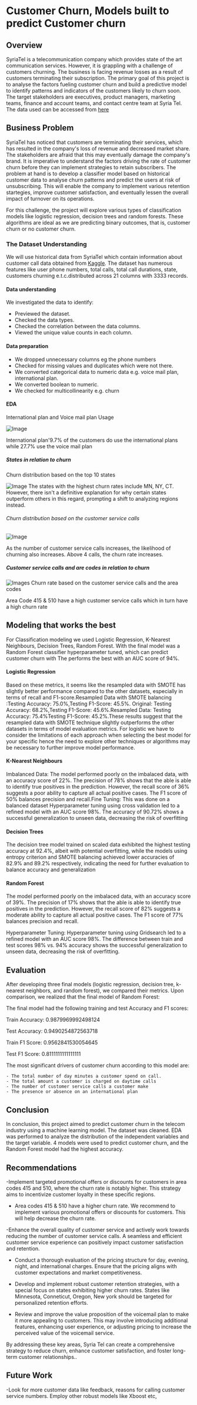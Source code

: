 # Customer Churn, Models built to predict Customer churn


## Overview
SyriaTel is a telecommunication company which provides state of the art communication services. However, it is grappling with a challenge of customers churning. The business is facing revenue losses as a result of customers terminating their subscription. The primary goal of this project is to analyse the factors fueling customer churn and build a predictive model to identify patterns and indicators of the customers likely to churn soon. The target stakeholders are executives, product managers, marketing teams, finance and account teams, and contact centre team at Syria Tel. The data used can be accessed from [here](https://www.kaggle.com/datasets/becksddf/churn-in-telecoms-dataset)


## Business Problem

SyriaTel has noticed that customers are terminating their services, which has resulted in the company's loss of revenue and decreased market share. The stakeholders are afraid that this may eventually damage the company's brand. It is imperative to understand the factors driving the rate of customer churn before they can implement strategies to retain subscribers. The problem at hand is to develop a classifier model based on historical customer data to analyse churn patterns and predict the users at risk of unsubscribing. This will enable the company to implement various retention startegies, improve customer satisfaction, and eventually lessen the overall impact of turnover on its operations.

For this challenge, the project will explore various types of classification models like logistic regression, decision trees and random forests. These algorithms are ideal as we are predicting binary outcomes, that is, customer churn or no customer churn.



### The Dataset Understanding

We will use historical data from SyriaTel which contain information about customer call data obtained from [Kaggle](https://www.kaggle.com/datasets/becksddf/churn-in-telecoms-dataset). The dataset has numerous features like user phone numbers, total calls, total call durations, state, customers churning e.t.c.distributed across 21 columns with 3333 records.

#### Data understanding 
We investigated the data to identify:
- Previewed the dataset.
- Checked the data types.
- Checked the correlation between the data columns.
- Viewed the unique value counts in each column.

#### Data preparation
- We dropped unnecessary columns eg the phone numbers
- Checked for missing values and duplicates which were not there.
- We converted categorical data to numeric data e.g. voice mail plan, international plan.
- We converted boolean to numeric.
- We checked for multicollinearity e.g. churn

#### EDA
International plan and Voice mail plan Usage

![Image](images/pie_chart_int_voice_plans.png)

International plan'9.7% of the customers do use the international plans while 27.7% use the voice mail plan

##### States in relation to churn
 Churn distribution based on the top 10 states

![Image](/images/top_10_states.png)
The states with the highest churn rates include MN, NY, CT. However, there isn't a definitive explanation for why certain states outperform others in this regard, prompting a shift to analyzing regions instead.

###### Churn distribution based on the customer service calls
![Image](/images/churn_customer_service.png)

As the number of customer service calls increases, the likelihood of churning also increases. Above 4 calls, the churn rate increases.

##### Customer service calls and are codes in relation to churn
![Images](/images/churn_customer_service_boxplot.png)
Churn rate based on the customer service calls and the area codes

Area Code 415 & 510 have a high customer service calls which in turn have a high churn rate



## Modeling that works the best
For Classification modeling we used Logistic Regression, K-Nearest Neighbours, Decision Trees,  Random Forest. With the final model was a Random Forest classifier hyperparameter tuned, which can predict customer churn with The performs the best with an AUC score of 94%.


#### Logistic Regression
Based on these metrics, it seems like the resampled data with SMOTE has slightly better performance compared to the other datasets, especially in terms of recall and F1-score.Resampled Data with SMOTE balancing :Testing Accuracy: 75.0%,Testing F1-Score: 45.5%.
Original: Testing Accuracy: 68.2%,Testing F1-Score: 45.6%.Resampled Data: Testing Accuracy: 75.4%Testing F1-Score: 45.2%.These results suggest that the resampled data with SMOTE technique slightly outperforms the other datasets in terms of model evaluation metrics.
For logistic we have to consider the limitations of each approach when selecting the best model for your specific hence the need to explore other techniques or algorithms may be necessary to further improve model performance.


#### K-Nearest Neighbours
Imbalanced Data: The model performed poorly on the imbalaced data, with an accuracy score of 22%. The precision of 78% shows that the able is able to identify true positives in the prediction. However, the recall score of 36% suggests a poor ability to capture all actual positive cases. The F1 score of 50% balances precision and recall.Fine Tuning: This was done on a balanced dataset Hyperparameter tuning using cross validation led to a refined model with an AUC score 98%. The accuracy of 90.72% shows a successful generalization to unseen data, decreasing the risk of overfitting


#### Decision Trees
The decision tree model trained on scaled data exhibited the highest testing accuracy at 92.4%, albeit with potential overfitting, while the models using entropy criterion and SMOTE balancing achieved lower accuracies of 82.9% and 89.2% respectively, indicating the need for further evaluation to balance accuracy and generalization


#### Random Forest
The model performed poorly on the imbalaced data, with an accuracy score of 39%. The precision of 17% shows that the able is able to identify true positives in the prediction. However, the recall score of 82% suggests a moderate ability to capture all actual positive cases. The F1 score of 77% balances precision and recall.

Hyperparameter Tuning: Hyperparameter tuning using Gridsearch led to a refined model with an AUC score 98%. The difference between train and test scores 98% vs. 94% accuracy shows the successful generalization to unseen data, decreasing the risk of overfitting.


## Evaluation
After developing three final models (logistic regression, decision tree, k-nearest neighbors, and random forest), we compared their metrics. Upon comparison, we realized that the final model of Random Forest:

The final model had the following training and test Accuracy and F1 scores:

Train Accuracy: 0.9879969992498124 

Test Accuracy: 0.9490254872563718 

Train F1 Score: 0.9562841530054645 

Test F1 Score: 0.8111111111111111 

The most significant drivers of customer churn according to this model are:

    - The total number of day minutes a customer spend on call. 
    - The total amount a customer is charged on daytime calls
    - The number of customer service calls a customer make
    - The presence or absence on an international plan


## Conclusion 
In conclusion, this project aimed to predict customer churn in the telecom industry using a machine learning model. The dataset was cleaned. EDA was performed to analyze the distribution of the independent variables and the target variable. 4 models were used to predict customer churn, and the Random Forest model had the highest accuracy.


## Recommendations
-Implement targeted promotional offers or discounts for customers in area codes 415 and 510, where the churn rate is notably higher. This strategy aims to incentivize customer loyalty in these specific regions.

- Area codes 415 & 510 have a higher churn rate. We recommend to implement various promotional offers or discounts for customers. This will help decrease the churn rate.

-Enhance the overall quality of customer service and actively work towards reducing the number of customer service calls. A seamless and efficient customer service experience can positively impact customer satisfaction and retention.

- Conduct a thorough evaluation of the pricing structure for day, evening, night, and international charges. Ensure that the pricing aligns with customer expectations and market competitiveness.

- Develop and implement robust customer retention strategies, with a special focus on states exhibiting higher churn rates. States like Minnesota, Conneticut, Oregon, New york should be targeted for personalized retention efforts.

- Review and improve the value proposition of the voicemail plan to make it more appealing to customers. This may involve introducing additional features, enhancing user experience, or adjusting pricing to increase the perceived value of the voicemail service.

By addressing these key areas, Syria Tel can create a comprehensive strategy to reduce churn, enhance customer satisfaction, and foster long-term customer relationships..

## Future Work
-Look for more customer data like feedback, reasons for calling customer service numbers. Employ other robust models like Xboost etc,

 